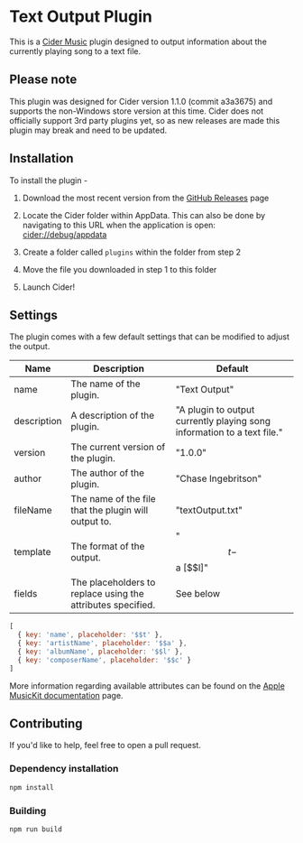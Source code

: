 # Text Output Plugin

This is a [Cider Music](https://github.com/ciderapp/Cider) plugin designed to output information about the currently playing song to a text file.

## Please note

This plugin was designed for Cider version 1.1.0 (commit a3a3675) and supports the non-Windows store version at this time. Cider does not officially support 3rd party plugins yet, so as new releases are made this plugin may break and need to be updated.

## Installation

To install the plugin -

1. Download the most recent version from the [GitHub Releases](https://github.com/ChaseIngebritson/text-output-plugin/releases) page

2. Locate the Cider folder within AppData. This can also be done by navigating to this URL when the application is open: [cider://debug/appdata](cider://debug/appdata)

3. Create a folder called `plugins` within the folder from step 2

4. Move the file you downloaded in step 1 to this folder

5. Launch Cider!

## Settings

The plugin comes with a few default settings that can be modified to adjust the output.

| Name | Description | Default |
| --- | --- | --------- |
| name | The name of the plugin. | "Text Output" |
| description | A description of the plugin. | "A plugin to output currently playing song information to a text file." |
| version | The current version of the plugin. | "1.0.0" |
| author | The author of the plugin. | "Chase Ingebritson" |
| fileName | The name of the file that the plugin will output to. | "textOutput.txt" |
| template | The format of the output. | "$$t - $$a [$$l]" |
| fields | The placeholders to replace using the attributes specified. | See below |

```javascript
[
  { key: 'name', placeholder: '$$t' },
  { key: 'artistName', placeholder: '$$a' },
  { key: 'albumName', placeholder: '$$l' },
  { key: 'composerName', placeholder: '$$c' }
]
```

More information regarding available attributes can be found on the [Apple MusicKit documentation](https://developer.apple.com/documentation/applemusicapi/get_a_catalog_song) page.

## Contributing

If you'd like to help, feel free to open a pull request.

### Dependency installation

```bash
npm install
```

### Building

```bash
npm run build
```
